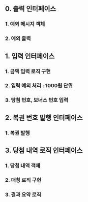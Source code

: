 ## 0. 출력 인터페이스
###   1. 예외 메시지 객체
###   2. 예외 출력
## 1. 입력 인터페이스
###   1. 금액 입력 로직 구현
###   2. 입력 예외 처리 : 1000원 단위
###   3. 당첨 번호, 보너스 번호 입력
## 2. 복권 번호 발행 인터페이스
###   1. 복권 발행
## 3. 당첨 내역 로직 인터페이스
###   1. 당첨 내역 객체
###   2. 매칭 로직 구현
###   3. 결과 요약 로직
